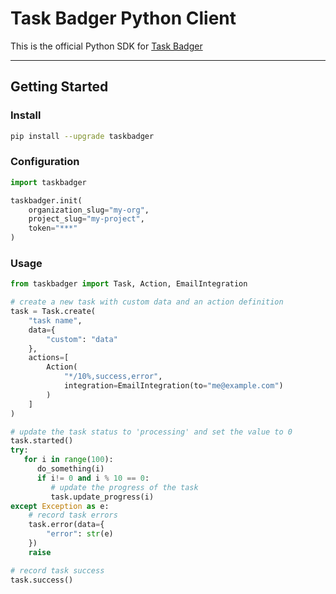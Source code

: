 # Task Badger Python Client

This is the official Python SDK for [Task Badger](https://taskbadger.net/)

---

## Getting Started

### Install

```bash
pip install --upgrade taskbadger
```

### Configuration

```python
import taskbadger

taskbadger.init(
    organization_slug="my-org",
    project_slug="my-project",
    token="***"
)
```

### Usage

```python
from taskbadger import Task, Action, EmailIntegration

# create a new task with custom data and an action definition
task = Task.create(
    "task name",
    data={
        "custom": "data"
    },
    actions=[
        Action(
            "*/10%,success,error",
            integration=EmailIntegration(to="me@example.com")
        )
    ]
)

# update the task status to 'processing' and set the value to 0
task.started()
try:
   for i in range(100):
      do_something(i)
      if i!= 0 and i % 10 == 0:
         # update the progress of the task
         task.update_progress(i)
except Exception as e:
    # record task errors
    task.error(data={
        "error": str(e)
    })
    raise

# record task success
task.success()
```
